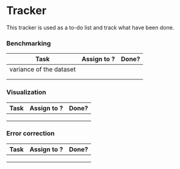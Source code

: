 # Tracker

This tracker is used as a to-do list and track what have been done.

### Benchmarking

| Task                    | Assign to ? | Done? |
| ----------------------- | ----------- | ----- |
| variance of the dataset |             |       |
|                         |             |       |
|                         |             |       |

### Visualization

| Task | Assign to ? | Done? |
| ---- | ----------- | ----- |
|      |             |       |
|      |             |       |
|      |             |       |

### Error correction

| Task | Assign to ? | Done? |
| ---- | ----------- | ----- |
|      |             |       |
|      |             |       |
|      |             |       |